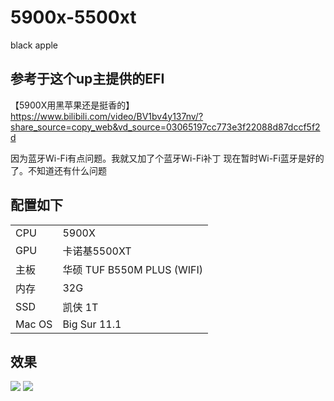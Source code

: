 # 5900x-5500xt
black apple

## 参考于这个up主提供的EFI
【5900X用黑苹果还是挺香的】 https://www.bilibili.com/video/BV1bv4y137nv/?share_source=copy_web&vd_source=03065197cc773e3f22088d87dccf5f2d

因为蓝牙Wi-Fi有点问题。我就又加了个蓝牙Wi-Fi补丁
现在暂时Wi-Fi蓝牙是好的了。不知道还有什么问题

## 配置如下
|     |   |
|  ----  | ----  |
| CPU  | 5900X |
| GPU  | 卡诺基5500XT |
| 主板 | 华硕 TUF B550M PLUS (WIFI) |
| 内存 | 32G |
|SSD| 凯侠 1T |
|Mac OS| Big Sur 11.1|

## 效果

<image src="./img/pic1.jpg">

<image src="./img/pic2.jpg">
